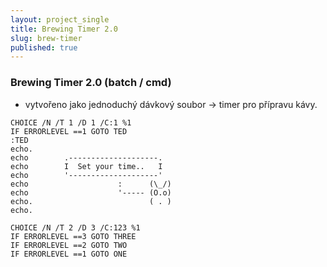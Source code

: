 ```yaml
---
layout: project_single
title: Brewing Timer 2.0
slug: brew-timer
published: true
---
```

### Brewing Timer 2.0 (batch / cmd)

- vytvořeno jako jednoduchý dávkový soubor -> timer pro přípravu kávy.

```
CHOICE /N /T 1 /D 1 /C:1 %1
IF ERRORLEVEL ==1 GOTO TED
:TED
echo.
echo  		.--------------------.
echo  		I  Set your time..   I
echo  		'--------------------'
echo      				:      (\_/)
echo      				'----- (O.o)
echo.            			   ( . )
echo.

CHOICE /N /T 2 /D 3 /C:123 %1
IF ERRORLEVEL ==3 GOTO THREE
IF ERRORLEVEL ==2 GOTO TWO
IF ERRORLEVEL ==1 GOTO ONE
```




